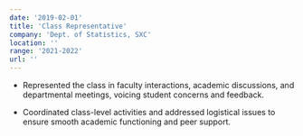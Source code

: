 ```yaml
---
date: '2019-02-01'
title: 'Class Representative'
company: 'Dept. of Statistics, SXC'
location: ''
range: '2021-2022'
url: ''
---
```


- Represented the class in faculty interactions, academic discussions, and departmental meetings, voicing student concerns and feedback.

- Coordinated class-level activities and addressed logistical issues to ensure smooth academic functioning and peer support.